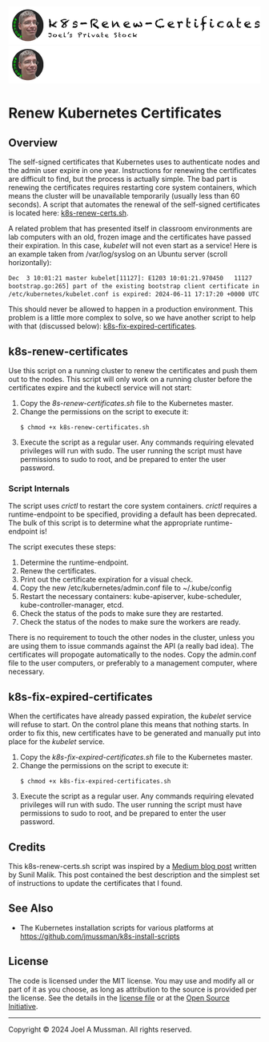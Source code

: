 [//]: # (README.md)
[//]: # (Copyright © 2024 Joel A Mussman. All rights reserved.)
[//]: #

![Banner Light](https://raw.githubusercontent.com/jmussman/cdn-fun/main/banners/banner-k8s-renew-certificates-light.png#gh-light-mode-only)
![Banner Light](https://raw.githubusercontent.com/jmussman/cdn-fun/main/banners/banner-k8s-renew-certificates-dark.png#gh-dark-mode-only)

# Renew Kubernetes Certificates

## Overview

The self-signed certificates that Kubernetes uses to authenticate nodes and the admin user expire in one year.
Instructions for renewing the certificates are difficult to find, but the process is actually simple.
The bad part is renewing the certificates requires restarting core system containers, which means
the cluster will be unavailable temporarily (usually less than 60 seconds).
A script that automates the renewal of the self-signed certificates is located here: [k8s-renew-certs.sh](#k8s-renew-certificates).

A related problem that has presented itself in classroom environments are lab computers with an old, frozen image
and the certificates have passed their expiration.
In this case, *kubelet* will not even start as a service!
Here is an example taken from /var/log/syslog on an Ubuntu server (scroll horizontally):
```
Dec  3 10:01:21 master kubelet[11127]: E1203 10:01:21.970450   11127 bootstrap.go:265] part of the existing bootstrap client certificate in /etc/kubernetes/kubelet.conf is expired: 2024-06-11 17:17:20 +0000 UTC
```
This should never be allowed to happen in a production environment.
This problem is a little more complex to solve, so we have another script to help with that (discussed below): [k8s-fix-expired-certificates](#k8s-fix-expired-certificates).

## k8s-renew-certificates

Use this script on a running cluster to renew the certificates and push them out to the nodes.
This script will only work on a running cluster before the certificates expire and the kubectl service will not start:

1. Copy the *8s-renew-certificates.sh* file to the Kubernetes master.
1. Change the permissions on the script to execute it:
    ```
    $ chmod +x k8s-renew-certificates.sh
    ```
1. Execute the script as a regular user.
Any commands requiring elevated privileges will run with sudo.
The user running the script must have permissions to sudo to root, and be prepared to enter the user password.

### Script Internals

The script uses *crictl* to restart the core system containers.
*crictl* requires a runtime-endpoint to be specified, providing a default has been deprecated.
The bulk of this script is to determine what the appropriate runtime-endpoint is!

The script executes these steps:
  1. Determine the runtime-endpoint.
  1. Renew the certificates.
  1. Print out the certificate expiration for a visual check.
  1. Copy the new /etc/kubernetes/admin.conf file to ~/.kube/config
  1. Restart the necessary containers: kube-apiserver, kube-scheduler, kube-controller-manager, etcd.
  1. Check the status of the pods to make sure they are restarted.
  1. Check the status of the nodes to make sure the workers are ready.

There is no requirement to touch the other nodes in the cluster, unless you are using them to issue commands
against the API (a really bad idea).
The certificates will propogate automatically to the nodes.
Copy the admin.conf file to the user computers, or preferably to a management computer, where necessary.

## k8s-fix-expired-certificates

When the certificates have already passed expiration, the *kubelet* service will refuse to start.
On the control plane this means that nothing starts.
In order to fix this, new certificates have to be generated and manually put into place for the *kubelet* service.

1. Copy the *k8s-fix-expired-certificates.sh* file to the Kubernetes master.
1. Change the permissions on the script to execute it:
    ```
    $ chmod +x k8s-fix-expired-certificates.sh
    ```
1. Execute the script as a regular user.
Any commands requiring elevated privileges will run with sudo.
The user running the script must have permissions to sudo to root, and be prepared to enter the user password.

## Credits

This k8s-renew-certs.sh script was inspired by a [Medium blog post](https://medium.com/@sunilmalik12012/renew-expired-k8s-cluster-certificates-manually-e591ffa4dc6d)
written by Sunil Malik.
This post contained the best description and the simplest set of instructions to update the certificates that I found.

## See Also

* The Kubernetes installation scripts for various platforms at https://github.com/jmussman/k8s-install-scripts

## License

The code is licensed under the MIT license. You may use and modify all or part of it as you choose, as long as attribution to the source is provided per the license. See the details in the [license file](./LICENSE.md) or at the [Open Source Initiative](https://opensource.org/licenses/MIT).


<hr>
Copyright © 2024 Joel A Mussman. All rights reserved.